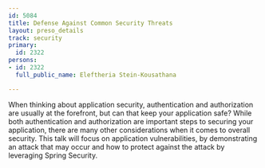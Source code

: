 ```yaml
---
id: 5084
title: Defense Against Common Security Threats
layout: preso_details
track: security
primary:
  id: 2322
persons:
- id: 2322
  full_public_name: Eleftheria Stein-Kousathana

---
```

When thinking about application security, authentication and authorization are usually at the forefront, but can that keep your application safe?
While both authentication and authorization are important steps to securing your application, there are many other considerations when it comes to overall security.
This talk will focus on application vulnerabilities, by demonstrating an attack that may occur and how to protect against the attack by leveraging Spring Security.